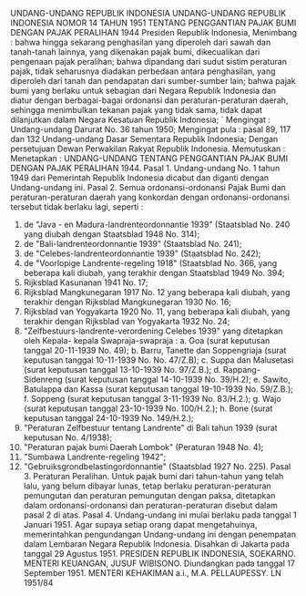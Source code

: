  UNDANG-UNDANG REPUBLIK INDONESIA UNDANG-UNDANG REPUBLIK INDONESIA NOMOR 14 TAHUN 1951 TENTANG PENGGANTIAN PAJAK BUMI DENGAN PAJAK PERALIHAN 1944 Presiden Republik Indonesia,
Menimbang :
 bahwa hingga sekarang penghasilan yang diperoleh dari sawah dan tanah-tanah lainnya, yang dikenakan pajak bumi, dikecualikan dari pengenaan pajak peralihan; bahwa dipandang dari sudut sistim peraturan pajak, tidak seharusnya diadakan perbedaan antara penghasilan, yang diperoleh dari tanah dan pendapatan dari sumber-sumber lain; bahwa pajak bumi yang berlaku untuk sebagian dari Negara Republik Indonesia dan diatur dengan berbagai-bagai ordonansi dan peraturan-peraturan daerah, sehingga menimbulkan tekanan pajak yang tidak sama, tidak dapat dilanjutkan dalam Negara Kesatuan Republik Indonesia; `
Mengingat :
 Undang-undang Darurat No. 36 tahun 1950; Mengingat pula : pasal 89, 117 dan 132 Undang-undang Dasar Sementara Republik Indonesia; Dengan persetujuan Dewan Perwakilan Rakyat Republik Indonesia. Memutuskan : Menetapkan : UNDANG-UNDANG TENTANG PENGGANTIAN PAJAK BUMI DENGAN PAJAK PERALIHAN 1944. Pasal 1. Undang-undang No. 1 tahun 1949 dari Pemerintah Republik Indonesia dicabut dan diganti dengan Undang-undang ini. Pasal 2. Semua ordonansi-ordonansi Pajak Bumi dan peraturan-peraturan daerah yang konkordan dengan ordonansi-ordonansi tersebut tidak berlaku lagi, seperti :
1. de "Java - en Madura-landrenteordonnantie 1939" (Staatsblad No. 240 yang diubah dengan Staatsblad 1948 No. 314);
2. de "Bali-landrenteordonnantie 1939" (Staatsblad No. 241);
3. de "Celebes-landrenteordonnantie 1939" (Staatsblad No. 242);
4. de "Voorlopige Landrente-regeling 1918" (Staatsblad No. 366, yang beberapa kali diubah, yang terakhir dengan Staatsblad 1949 No. 394;
5. Rijksblad Kasunanan 1941 No. 17;
6. Rijksblad Mangkunegaran 1917 No. 12 yang beberapa kali diubah, yang terakhir dengan Rijksblad Mangkunegaran 1930 No. 16;
7. Rijksblad van Yogyakarta 1920 No. 11, yang beberapa kali diubah, yang terakhir dengan Rijksblad van Yogyakarta 1932 No. 24;
8. "Zelfbestuurs-landrente-verordening Celebes 1939" yang ditetapkan oleh Kepala- kepala Swapraja-swapraja :
a. Goa (surat keputusan tanggal 20-11-1939 No. 49);
b. Barru, Tanette dan Soppengriaja (surat keputusan tanggal 10-11-1939 No. No. 47/Z.B);
c. Suppa dan Malusetasi (surat keputusan tanggal 13-10-1939 No. 97/Z.B.);
d. Rappang-Sidenreng (surat keputusan tanggal 14-10-1939 No. 39/H.2);
e. Sawito, Batulappa dan Kassa (surat keputusan tanggal 19-10-1939 No. 59/Z.B.);
f. Soppeng (surat keputusan tanggal 3-11-1939 No. 83/H.2.);
g. Wajo (surat keputusan tanggal 23-10-1939 No. 100/H.2.);
h. Bone (surat keputusan tanggal 24-10-1939 No. 149/H.2.);
9. "Peraturan Zelfbestuur tentang Landrente" di Bali tahun 1939 (surat keputusan No. 4/1938);
10. "Peraturan pajak bumi Daerah Lombok" (Peraturan 1948 No. 4);
11. "Sumbawa Landrente-regeling 1942";
12. "Gebruiksgrondbelastingordonnantie" (Staatsblad 1927 No. 225). Pasal 3. Peraturan Peralihan. Untuk pajak bumi dari tahun-tahun yang telah lalu, yang belum dibayar lunas, tetap berlaku peraturan-peraturan pemungutan dan peraturan pemungutan dengan paksa, ditetapkan dalam ordonansi-ordonansi dan peraturan-peraturan disebut dalam pasal 2 di atas. Pasal 4. Undang-undang ini mulai berlaku pada tanggal 1 Januari 1951. Agar supaya setiap orang dapat mengetahuinya, memerintahkan pengundangan Undang-undang ini dengan penempatan dalam Lembaran Negara Republik Indonesia. Disahkan di Jakarta pada tanggal 29 Agustus 1951. PRESIDEN REPUBLIK INDONESIA, SOEKARNO. MENTERI KEUANGAN, JUSUF WIBISONO. Diundangkan pada tanggal 17 September 1951. MENTERI KEHAKIMAN a.i., M.A. PELLAUPESSY. LN 1951/84